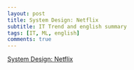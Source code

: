 ```yaml
---
layout: post
title: System Design: Netflix
subtitle: IT Trend and english summary
tags: [IT, ML, english]
comments: true
---
```


[System Design: Netflix](https://medium.com/@karan99/system-design-netflix-6962b4f6222)